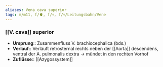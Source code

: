 ```yaml
---
aliases: Vena cava superior
tags: m/m11, f/🫀, f/💀, f/💀/Leitungsbahn/Vene
---
```

### [[V. cava]] superior
- **Ursprung**:: Zusammenfluss V. brachiocephalica (bds.)
- **Verlauf**:: Verläuft retrosternal rechts neben der [[Aorta]] descendens, ventral der A. pulmonalis dextra → mündet in den rechten Vorhof
- **Zuflüsse**:: [[Azygossystem]]